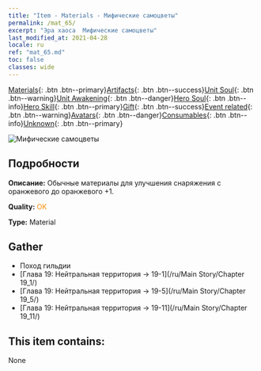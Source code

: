 ```yaml
---
title: "Item - Materials - Мифические самоцветы"
permalink: /mat_65/
excerpt: "Эра хаоса  Мифические самоцветы"
last_modified_at: 2021-04-28
locale: ru
ref: "mat_65.md"
toc: false
classes: wide
---
```

 [Materials](/ItemsRU/){: .btn .btn--primary}[Artifacts](/ItemsRU/Artifacts/){: .btn .btn--success}[Unit Soul](/ItemsRU/UnitSoul/){: .btn .btn--warning}[Unit Awakening](/ItemsRU/UnitAwakening/){: .btn .btn--danger}[Hero Soul](/ItemsRU/HeroSoul/){: .btn .btn--info}[Hero Skill](/ItemsRU/HeroSkill/){: .btn .btn--primary}[Gift](/ItemsRU/Gift/){: .btn .btn--success}[Event related](/ItemsRU/Events/){: .btn .btn--warning}[Avatars](/ItemsRU/Avatars/){: .btn .btn--danger}[Consumables](/ItemsRU/Consumables/){: .btn .btn--info}[Unknown](/ItemsRU/Unknown/){: .btn .btn--primary}

 ![Мифические самоцветы](/images/t/i_cailiao_baoshi3.png)

## Подробности
 **Описание:** Обычные материалы для улучшения снаряжения c оранжевого до оранжевого +1.

 **Quality:** <span style="color: #FF8C00">OK</span>

 **Type:** Material

## Gather

*    Поход гильдии 
*    [Глава 19: Нейтральная территория -> 19-1](/ru/Main Story/Chapter 19_1/) 
*    [Глава 19: Нейтральная территория -> 19-5](/ru/Main Story/Chapter 19_5/) 
*    [Глава 19: Нейтральная территория -> 19-11](/ru/Main Story/Chapter 19_11/) 

## This item contains:

  None

